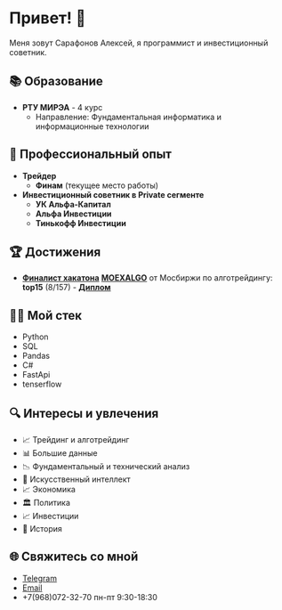 # Привет! 👋

Меня зовут Сарафонов Алексей, я программист и инвестиционный советник.

## 📚 Образование

- **РТУ МИРЭА** - 4 курс
  - Направление: Фундаментальная информатика и информационные технологии

## 💼 Профессиональный опыт
- **Трейдер**
  - **Финам** (текущее место работы)
- **Инвестиционный советник в Private сегменте**
  - **УК Альфа-Капитал** 
  - **Альфа Инвестиции**
  - **Тинькофф Инвестиции**

## 🏆 Достижения

- **[Финалист хакатона](https://goalgo.ru/)**  **[MOEXALGO](https://github.com/oganalytics/MOEX-ALGO)** от Мосбиржи по алготрейдингу: **top15** (8/157) - **[Диплом](https://drive.google.com/file/d/153_vE3F4-4ph8utzRLz1YoNy0-PvBtuN/view?usp=sharing)**


## 👨‍💻 Мой стек
* Python
* SQL
* Pandas
* C#
* FastApi
* tenserflow

## 🔍 Интересы и увлечения
* 📈 Трейдинг и алготрейдинг
* 📊 Большие данные
* 📉 Фундаментальный и технический анализ
* 🤖 Искусственный интеллект
* 📈 Экономика
* 🏛️ Политика
* 📈 Инвестиции
* 📜 История

## 🌐 Свяжитесь со мной

- [Telegram](https://t.me/oganalytics)
- [Email](lokkcarol2@gmail.com)
- +7(968)072-32-70 пн-пт 9:30-18:30
